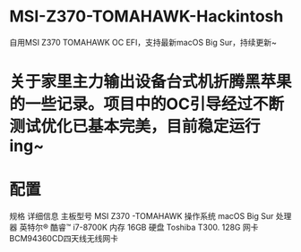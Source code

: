 # MSI-Z370-TOMAHAWK-Hackintosh
自用MSI Z370 TOMAHAWK OC EFI，支持最新macOS Big Sur，持续更新~

# 关于家里主力输出设备台式机折腾黑苹果的一些记录。项目中的OC引导经过不断测试优化已基本完美，目前稳定运行ing~


# 配置
规格	详细信息
主板型号	MSI Z370 -TOMAHAWK
操作系统	macOS Big Sur
处理器	英特尔® 酷睿™ i7-8700K
内存	16GB
硬盘  Toshiba T300. 128G
网卡	BCM94360CD四天线无线网卡
